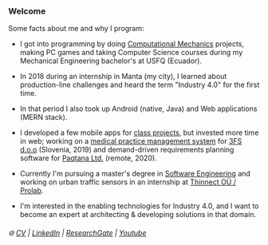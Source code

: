 ### Welcome

Some facts about me and why I program:

- I got into programming by doing [Computational Mechanics](https://drive.google.com/file/d/1fj_NyQCMNPLJ5OtAql2qc3FKChcwu_mV/view) projects, making PC games and taking Computer Science courses during my Mechanical Engineering bachelor's at USFQ (Ecuador).

- In 2018 during an internship in Manta (my city), I learned about production-line challenges and heard the term "Industry 4.0" for the first time.

- In that period I also took up Android (native, Java) and Web applications (MERN stack).

- I developed a few mobile apps for [class projects](https://github.com/linomp/trip_plus_plus_android), but invested more time in web; working on a [medical practice management system](https://www.iryo.io/) for [3FS d.o.o](https://3fs.si/) (Slovenia, 2019) and demand-driven requirements planning software for [Paqtana Ltd.](https://paqtana.com/) (remote, 2020).

- Currently I'm pursuing a master's degree in [Software Engineering](https://www.cs.ut.ee/en/studying/software-engineering-msc) and working on urban traffic sensors in an internship at [Thinnect OÜ / Prolab](https://thinnect.com/).

- I'm interested in the enabling technologies for Industry 4.0, and I want to become an expert at architecting & developing solutions in that domain.

###### :globe_with_meridians: [CV](https://drive.google.com/file/d/1pYv5m6SiAlh4wDjmAke4xLFVErn5jLCR/view?usp=sharing)  |  [LinkedIn](https://www.linkedin.com/in/lino-mp/) |  [ResearchGate](https://www.researchgate.net/profile/Lino-Mediavilla-Ponce-2)    |  [Youtube](https://www.youtube.com/channel/UCZkV9Lik6CgCtiTS2hb3y-g) 

<!-- 
![](https://github-readme-stats.vercel.app/api/?username=linomp&count_private=true&layout=compact&theme=react&show_icons=true&custom_title=Github+Stats)
-->
